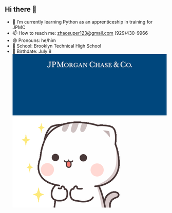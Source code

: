 ## Hi there 👋

- 🌱 I’m currently learning Python as an apprenticeship in training for JPMC
- 📫 How to reach me: zhaosuper123@gmail.com
                      (929)430-9966
- 😄 Pronouns: he/him
- 🏫 School: Brooklyn Technical High School
- 🎂 Birthdate: July 8
  <br>
![](https://github.com/ZhaoZ8624/ZhaoZ8624/blob/main/jpmc.jpg)
  <br>
![](https://github.com/ZhaoZ8624/ZhaoZ8624/blob/main/cutie-cat-well.gif)

